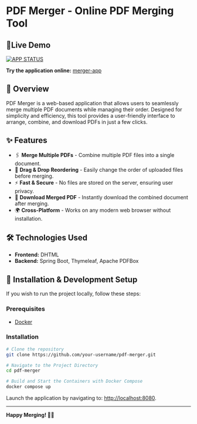 # PDF Merger - Online PDF Merging Tool

## 🚀Live Demo
[![APP STATUS](https://img.shields.io/badge/app%20status-up-brightgreen?style=for-the-badge)](https://merger-app.almapas.com)

**Try the application online:** [merger-app](https://merger-app.almapas.com)

## 📖 Overview
PDF Merger is a web-based application that allows users to seamlessly merge multiple PDF documents while managing their order. Designed for simplicity and efficiency, this tool provides a user-friendly interface to arrange, combine, and download PDFs in just a few clicks.

## ✨ Features
- 🖇 **Merge Multiple PDFs** - Combine multiple PDF files into a single document.
- 🔄 **Drag & Drop Reordering** - Easily change the order of uploaded files before merging.
- ⚡ **Fast & Secure** - No files are stored on the server, ensuring user privacy.
- 📂 **Download Merged PDF** - Instantly download the combined document after merging.
- 🌍 **Cross-Platform** - Works on any modern web browser without installation.

## 🛠️ Technologies Used
- **Frontend:** DHTML
- **Backend:** Spring Boot, Thymeleaf, Apache PDFBox

## 📜 Installation & Development Setup
If you wish to run the project locally, follow these steps:

### Prerequisites
- [Docker](https://www.docker.com/)

### Installation
```bash
# Clone the repository
git clone https://github.com/your-username/pdf-merger.git

# Navigate to the Project Directory
cd pdf-merger

# Build and Start the Containers with Docker Compose
docker compose up

```
Launch the application by navigating to: [http://localhost:8080](http://localhost:8080).

---
**Happy Merging! 📝✨**

